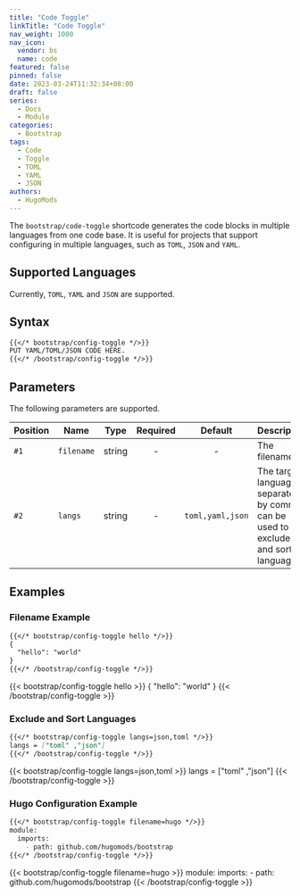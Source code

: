 ```yaml
---
title: "Code Toggle"
linkTitle: "Code Toggle"
nav_weight: 1000
nav_icon:
  vendor: bs
  name: code
featured: false
pinned: false
date: 2023-03-24T11:32:34+08:00
draft: false
series:
  - Docs
  - Module
categories:
  - Bootstrap
tags:
  - Code
  - Toggle
  - TOML
  - YAML
  - JSON
authors:
  - HugoMods
---
```


The `bootstrap/code-toggle` shortcode generates the code blocks in multiple languages from one code base.
It is useful for projects that support configuring in multiple languages, such as `TOML`, `JSON` and `YAML`.

<!--more-->

## Supported Languages

Currently, `TOML`, `YAML` and `JSON` are supported.

## Syntax

```markdown
{{</* bootstrap/config-toggle */>}}
PUT YAML/TOML/JSON CODE HERE.
{{</* /bootstrap/config-toggle */>}}
```

## Parameters

The following parameters are supported.

| Position | Name | Type | Required | Default | Description |
| -------- | ---- | ---- | :------: | :-----: | ----------- |
| `#1`     | `filename` | string | - | - | The filename. |
| `#2`     | `langs` | string | - | `toml,yaml,json` | The target languages, separated by comma, can be used to exclude and sort languages. |

## Examples

### Filename Example

```markdown
{{</* bootstrap/config-toggle hello */>}}
{
  "hello": "world"
}
{{</* /bootstrap/config-toggle */>}}
```

{{< bootstrap/config-toggle hello >}}
{
  "hello": "world"
}
{{< /bootstrap/config-toggle >}}

### Exclude and Sort Languages

```markdown
{{</* bootstrap/config-toggle langs=json,toml */>}}
langs = ["toml" ,"json"]
{{</* /bootstrap/config-toggle */>}}
```

{{< bootstrap/config-toggle langs=json,toml >}}
langs = ["toml" ,"json"]
{{< /bootstrap/config-toggle >}}

### Hugo Configuration Example

```markdown
{{</* bootstrap/config-toggle filename=hugo */>}}
module:
  imports:
    - path: github.com/hugomods/bootstrap
{{</* /bootstrap/config-toggle */>}}
```

{{< bootstrap/config-toggle filename=hugo >}}
module:
  imports:
    - path: github.com/hugomods/bootstrap
{{< /bootstrap/config-toggle >}}
